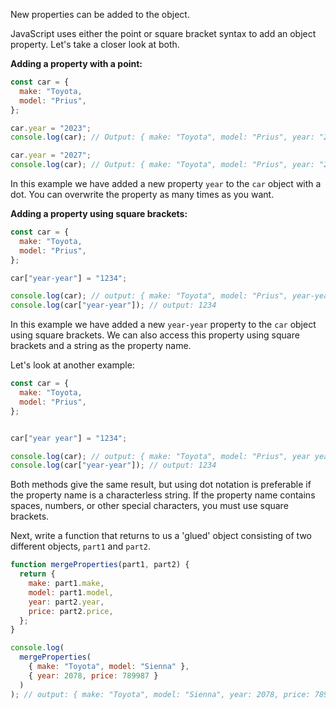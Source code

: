 New properties can be added to the object.

JavaScript uses either the point or square bracket syntax to add an object property. Let's take a closer look at both.

**Adding a property with a point:**

```js
const car = {
  make: "Toyota,
  model: "Prius",
};

car.year = "2023";
console.log(car); // Output: { make: "Toyota", model: "Prius", year: "2023" }

car.year = "2027";
console.log(car); // Output: { make: "Toyota", model: "Prius", year: "2027" }
```

In this example we have added a new property `year` to the `car` object with a dot. You can overwrite the property as many times as you want.

**Adding a property using square brackets:**

```js
const car = {
  make: "Toyota,
  model: "Prius",
};

car["year-year"] = "1234";

console.log(car); // output: { make: "Toyota", model: "Prius", year-year: "1234" }
console.log(car["year-year"]); // output: 1234
```

In this example we have added a new `year-year` property to the `car` object using square brackets. We can also access this property using square brackets and a string as the property name.

Let's look at another example:

```js
const car = {
  make: "Toyota,
  model: "Prius",
};


car["year year"] = "1234";

console.log(car); // output: { make: "Toyota", model: "Prius", year year: "1234" }
console.log(car["year-year"]); // output: 1234
```

Both methods give the same result, but using dot notation is preferable if the property name is a characterless string. If the property name contains spaces, numbers, or other special characters, you must use square brackets.

Next, write a function that returns to us a 'glued' object consisting of two different objects, `part1` and `part2`.

```js
function mergeProperties(part1, part2) {
  return {
    make: part1.make,
    model: part1.model,
    year: part2.year,
    price: part2.price,
  };
}

console.log(
  mergeProperties(
    { make: "Toyota", model: "Sienna" },
    { year: 2078, price: 789987 }
  )
); // output: { make: "Toyota", model: "Sienna", year: 2078, price: 789987 }
```
